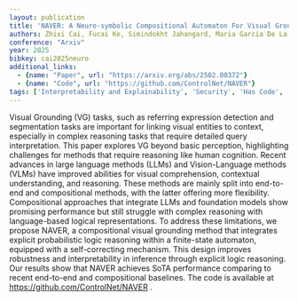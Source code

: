 ```yaml
---
layout: publication
title: 'NAVER: A Neuro-symbolic Compositional Automaton For Visual Grounding With Explicit Logic Reasoning'
authors: Zhixi Cai, Fucai Ke, Simindokht Jahangard, Maria Garcia De La Banda, Reza Haffari, Peter J. Stuckey, Hamid Rezatofighi
conference: "Arxiv"
year: 2025
bibkey: cai2025neuro
additional_links:
  - {name: "Paper", url: "https://arxiv.org/abs/2502.00372"}
  - {name: "Code", url: "https://github.com/ControlNet/NAVER"}
tags: ['Interpretability and Explainability', 'Security', 'Has Code', 'Multimodal Models']
---
```

Visual Grounding (VG) tasks, such as referring expression detection and
segmentation tasks are important for linking visual entities to context,
especially in complex reasoning tasks that require detailed query
interpretation. This paper explores VG beyond basic perception, highlighting
challenges for methods that require reasoning like human cognition. Recent
advances in large language methods (LLMs) and Vision-Language methods (VLMs)
have improved abilities for visual comprehension, contextual understanding, and
reasoning. These methods are mainly split into end-to-end and compositional
methods, with the latter offering more flexibility. Compositional approaches
that integrate LLMs and foundation models show promising performance but still
struggle with complex reasoning with language-based logical representations. To
address these limitations, we propose NAVER, a compositional visual grounding
method that integrates explicit probabilistic logic reasoning within a
finite-state automaton, equipped with a self-correcting mechanism. This design
improves robustness and interpretability in inference through explicit logic
reasoning. Our results show that NAVER achieves SoTA performance comparing to
recent end-to-end and compositional baselines. The code is available at
https://github.com/ControlNet/NAVER .
